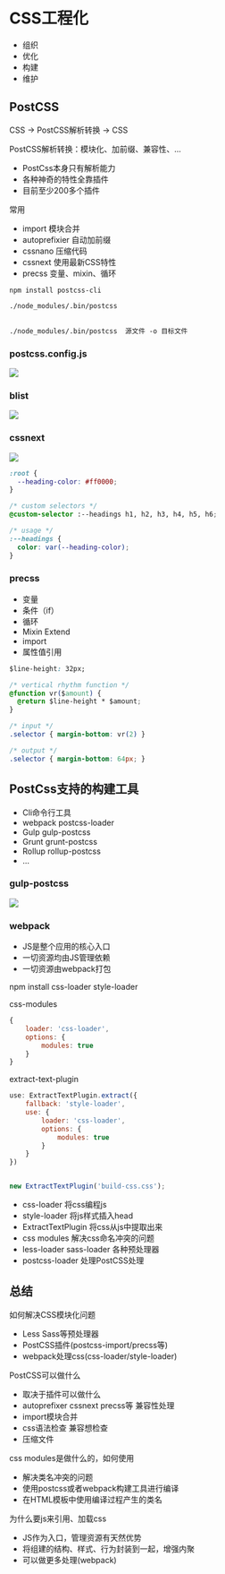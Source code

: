 # CSS工程化


- 组织
- 优化
- 构建
- 维护

## PostCSS

CSS -> PostCSS解析转换 -> CSS

PostCSS解析转换：模块化、加前缀、兼容性、...

- PostCss本身只有解析能力
- 各种神奇的特性全靠插件
- 目前至少200多个插件


常用
- import 模块合并
- autoprefixier 自动加前缀
- cssnano 压缩代码
- cssnext 使用最新CSS特性
- precss 变量、mixin、循环

```
npm install postcss-cli

./node_modules/.bin/postcss


./node_modules/.bin/postcss  源文件 -o 目标文件
```

### postcss.config.js

![](./img/postcss-1.png)

### blist

![](./img/postcss-2.png)

### cssnext

![](./img/postcss-3.png)


```css
:root {
  --heading-color: #ff0000;
}

/* custom selectors */
@custom-selector :--headings h1, h2, h3, h4, h5, h6;

/* usage */
:--headings { 
  color: var(--heading-color);
}
```


### precss

- 变量
- 条件（if）
- 循环
- Mixin Extend
- import
- 属性值引用

```css
$line-height: 32px;

/* vertical rhythm function */
@function vr($amount) {
  @return $line-height * $amount;
}

/* input */
.selector { margin-bottom: vr(2) }

/* output */
.selector { margin-bottom: 64px; }
```

## PostCss支持的构建工具

- Cli命令行工具
- webpack postcss-loader
- Gulp gulp-postcss
- Grunt grunt-postcss
- Rollup rollup-postcss
- ...

### gulp-postcss

![](./img/gulp-postcss.png)


### webpack

- JS是整个应用的核心入口
- 一切资源均由JS管理依赖
- 一切资源由webpack打包


npm install css-loader style-loader 


css-modules 
```js
{
    loader: 'css-loader', 
    options: {
        modules: true
    }
}
```

extract-text-plugin
```js
use: ExtractTextPlugin.extract({
    fallback: 'style-loader',
    use: {
        loader: 'css-loader', 
        options: {
            modules: true
        }
    }
})


new ExtractTextPlugin('build-css.css');
```

- css-loader 将css编程js
- style-loader 将js样式插入head
- ExtractTextPlugin 将css从js中提取出来
- css modules 解决css命名冲突的问题
- less-loader sass-loader 各种预处理器
- postcss-loader 处理PostCSS处理



## 总结

如何解决CSS模块化问题
- Less Sass等预处理器
- PostCSS插件(postcss-import/precss等)
- webpack处理css(css-loader/style-loader)

PostCSS可以做什么
- 取决于插件可以做什么
- autoprefixer cssnext precss等 兼容性处理
- import模块合并
- css语法检查  兼容想检查
- 压缩文件

css modules是做什么的，如何使用
- 解决类名冲突的问题
- 使用postcss或者webpack构建工具进行编译
- 在HTML模板中使用编译过程产生的类名


为什么要js来引用、加载css
- JS作为入口，管理资源有天然优势
- 将组建的结构、样式、行为封装到一起，增强内聚
- 可以做更多处理(webpack)



